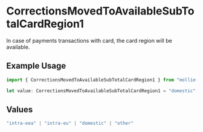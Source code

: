 # CorrectionsMovedToAvailableSubTotalCardRegion1

In case of payments transactions with card, the card region will be available.

## Example Usage

```typescript
import { CorrectionsMovedToAvailableSubTotalCardRegion1 } from "mollie-api-typescript/models/operations";

let value: CorrectionsMovedToAvailableSubTotalCardRegion1 = "domestic";
```

## Values

```typescript
"intra-eea" | "intra-eu" | "domestic" | "other"
```